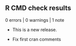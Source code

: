 ## R CMD check results

0 errors | 0 warnings | 1 note

* This is a new release.
- Fix first cran comments
